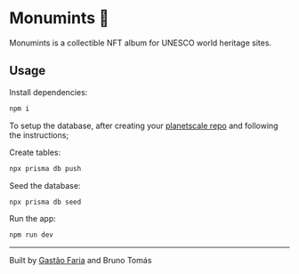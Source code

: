# Monumints 🏰

Monumints is a collectible NFT album for UNESCO world heritage sites.

## Usage

Install dependencies:

```bash
npm i
```

To setup the database, after creating your [planetscale repo](https://planetscale.com/) and following the instructions;

Create tables:

```bash
npx prisma db push
```

Seed the database:

```bash
npx prisma db seed
```

Run the app:

```bash
npm run dev
```

---

Built by [Gastão Faria](https://www.0xdorifto.pt/) and Bruno Tomás
